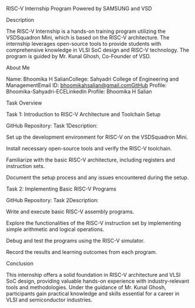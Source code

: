 RISC-V Internship Program Powered by SAMSUNG and VSD

Description

The RISC-V Internship is a hands-on training program utilizing the VSDSquadron Mini, which is based on the RISC-V architecture. The internship leverages open-source tools to provide students with comprehensive knowledge in VLSI SoC design and RISC-V technology. The program is guided by Mr. Kunal Ghosh, Co-Founder of VSD.

About Me

Name: Bhoomika H SalianCollege: Sahyadri College of Engineering and ManagementEmail ID: bhoomikahsalian@gmail.comGitHub Profile: Bhoomika-Sahyadri-ECELinkedIn Profile: Bhoomika H Salian

Task Overview

Task 1: Introduction to RISC-V Architecture and Toolchain Setup

GitHub Repository: Task 1Description:

Set up the development environment for RISC-V on the VSDSquadron Mini.

Install necessary open-source tools and verify the RISC-V toolchain.

Familiarize with the basic RISC-V architecture, including registers and instruction sets.

Document the setup process and any issues encountered during the setup.

Task 2: Implementing Basic RISC-V Programs

GitHub Repository: Task 2Description:

Write and execute basic RISC-V assembly programs.

Explore the functionalities of the RISC-V instruction set by implementing simple arithmetic and logical operations.

Debug and test the programs using the RISC-V simulator.

Record the results and learning outcomes from each program.

Conclusion

This internship offers a solid foundation in RISC-V architecture and VLSI SoC design, providing valuable hands-on experience with industry-relevant tools and methodologies. Under the guidance of Mr. Kunal Ghosh, participants gain practical knowledge and skills essential for a career in VLSI and semiconductor industries.


